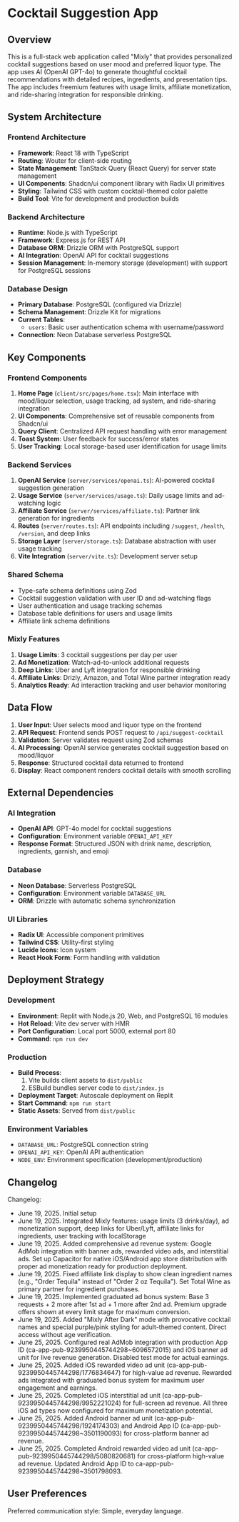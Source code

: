 # Cocktail Suggestion App

## Overview

This is a full-stack web application called "Mixly" that provides personalized cocktail suggestions based on user mood and preferred liquor type. The app uses AI (OpenAI GPT-4o) to generate thoughtful cocktail recommendations with detailed recipes, ingredients, and presentation tips. The app includes freemium features with usage limits, affiliate monetization, and ride-sharing integration for responsible drinking.

## System Architecture

### Frontend Architecture
- **Framework**: React 18 with TypeScript
- **Routing**: Wouter for client-side routing
- **State Management**: TanStack Query (React Query) for server state management
- **UI Components**: Shadcn/ui component library with Radix UI primitives
- **Styling**: Tailwind CSS with custom cocktail-themed color palette
- **Build Tool**: Vite for development and production builds

### Backend Architecture
- **Runtime**: Node.js with TypeScript
- **Framework**: Express.js for REST API
- **Database ORM**: Drizzle ORM with PostgreSQL support
- **AI Integration**: OpenAI API for cocktail suggestions
- **Session Management**: In-memory storage (development) with support for PostgreSQL sessions

### Database Design
- **Primary Database**: PostgreSQL (configured via Drizzle)
- **Schema Management**: Drizzle Kit for migrations
- **Current Tables**:
  - `users`: Basic user authentication schema with username/password
- **Connection**: Neon Database serverless PostgreSQL

## Key Components

### Frontend Components
1. **Home Page** (`client/src/pages/home.tsx`): Main interface with mood/liquor selection, usage tracking, ad system, and ride-sharing integration
2. **UI Components**: Comprehensive set of reusable components from Shadcn/ui
3. **Query Client**: Centralized API request handling with error management
4. **Toast System**: User feedback for success/error states
5. **User Tracking**: Local storage-based user identification for usage limits

### Backend Services
1. **OpenAI Service** (`server/services/openai.ts`): AI-powered cocktail suggestion generation
2. **Usage Service** (`server/services/usage.ts`): Daily usage limits and ad-watching logic
3. **Affiliate Service** (`server/services/affiliate.ts`): Partner link generation for ingredients
4. **Routes** (`server/routes.ts`): API endpoints including `/suggest`, `/health`, `/version`, and deep links
5. **Storage Layer** (`server/storage.ts`): Database abstraction with user usage tracking
6. **Vite Integration** (`server/vite.ts`): Development server setup

### Shared Schema
- Type-safe schema definitions using Zod
- Cocktail suggestion validation with user ID and ad-watching flags
- User authentication and usage tracking schemas
- Database table definitions for users and usage limits
- Affiliate link schema definitions

### Mixly Features
1. **Usage Limits**: 3 cocktail suggestions per day per user
2. **Ad Monetization**: Watch-ad-to-unlock additional requests
3. **Deep Links**: Uber and Lyft integration for responsible drinking
4. **Affiliate Links**: Drizly, Amazon, and Total Wine partner integration ready
5. **Analytics Ready**: Ad interaction tracking and user behavior monitoring

## Data Flow

1. **User Input**: User selects mood and liquor type on the frontend
2. **API Request**: Frontend sends POST request to `/api/suggest-cocktail`
3. **Validation**: Server validates request using Zod schemas
4. **AI Processing**: OpenAI service generates cocktail suggestion based on mood/liquor
5. **Response**: Structured cocktail data returned to frontend
6. **Display**: React component renders cocktail details with smooth scrolling

## External Dependencies

### AI Integration
- **OpenAI API**: GPT-4o model for cocktail suggestions
- **Configuration**: Environment variable `OPENAI_API_KEY`
- **Response Format**: Structured JSON with drink name, description, ingredients, garnish, and emoji

### Database
- **Neon Database**: Serverless PostgreSQL
- **Configuration**: Environment variable `DATABASE_URL`
- **ORM**: Drizzle with automatic schema synchronization

### UI Libraries
- **Radix UI**: Accessible component primitives
- **Tailwind CSS**: Utility-first styling
- **Lucide Icons**: Icon system
- **React Hook Form**: Form handling with validation

## Deployment Strategy

### Development
- **Environment**: Replit with Node.js 20, Web, and PostgreSQL 16 modules
- **Hot Reload**: Vite dev server with HMR
- **Port Configuration**: Local port 5000, external port 80
- **Command**: `npm run dev`

### Production
- **Build Process**: 
  1. Vite builds client assets to `dist/public`
  2. ESBuild bundles server code to `dist/index.js`
- **Deployment Target**: Autoscale deployment on Replit
- **Start Command**: `npm run start`
- **Static Assets**: Served from `dist/public`

### Environment Variables
- `DATABASE_URL`: PostgreSQL connection string
- `OPENAI_API_KEY`: OpenAI API authentication
- `NODE_ENV`: Environment specification (development/production)

## Changelog

Changelog:
- June 19, 2025. Initial setup
- June 19, 2025. Integrated Mixly features: usage limits (3 drinks/day), ad monetization support, deep links for Uber/Lyft, affiliate links for ingredients, user tracking with localStorage
- June 19, 2025. Added comprehensive ad revenue system: Google AdMob integration with banner ads, rewarded video ads, and interstitial ads. Set up Capacitor for native iOS/Android app store distribution with proper ad monetization ready for production deployment.
- June 19, 2025. Fixed affiliate link display to show clean ingredient names (e.g., "Order Tequila" instead of "Order 2 oz Tequila"). Set Total Wine as primary partner for ingredient purchases.
- June 19, 2025. Implemented graduated ad bonus system: Base 3 requests + 2 more after 1st ad + 1 more after 2nd ad. Premium upgrade offers shown at every limit stage for maximum conversion.
- June 19, 2025. Added "Mixly After Dark" mode with provocative cocktail names and special purple/pink styling for adult-themed content. Direct access without age verification.
- June 25, 2025. Configured real AdMob integration with production App ID (ca-app-pub-9239950445744298~6096572015) and iOS banner ad unit for live revenue generation. Disabled test mode for actual earnings.
- June 25, 2025. Added iOS rewarded video ad unit (ca-app-pub-9239950445744298/1776834647) for high-value ad revenue. Rewarded ads integrated with graduated bonus system for maximum user engagement and earnings.
- June 25, 2025. Completed iOS interstitial ad unit (ca-app-pub-9239950445744298/9952221024) for full-screen ad revenue. All three iOS ad types now configured for maximum monetization potential.
- June 25, 2025. Added Android banner ad unit (ca-app-pub-9239950445744298/1924174303) and Android App ID (ca-app-pub-9239950445744298~3501190093) for cross-platform banner ad revenue.
- June 25, 2025. Completed Android rewarded video ad unit (ca-app-pub-9239950445744298/5080820681) for cross-platform high-value ad revenue. Updated Android App ID to ca-app-pub-9239950445744298~3501798093.

## User Preferences

Preferred communication style: Simple, everyday language.